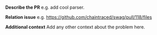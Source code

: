 **Describe the PR**
e.g. add cool parser.

**Relation issue**
e.g. https://github.com/chaintraced/swag/pull/118/files

**Additional context**
Add any other context about the problem here.
